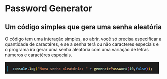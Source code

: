 # Password Generator
## Um código simples que gera uma senha aleatória

O código tem uma interação simples, ao abrir, você só precisa especificar a quantidade de caractéres, e se a senha terá ou não caracteres especiais e o programa irá gerar uma senha aleatória com uma variação de letras números e caractéres especiais.

![Como usar!](https://github.com/eeRaike/passwordgen/blob/main/print.png "teste")
